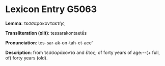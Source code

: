 # Lexicon Entry G5063

**Lemma**: τεσσαρακονταετής

**Transliteration (xlit)**: tessarakontaetḗs

**Pronunciation**: tes-sar-ak-on-tah-et-ace'

**Description**:
from τεσσαράκοντα and ἔτος; of forty years of age:--(+ full, of) forty years (old).
